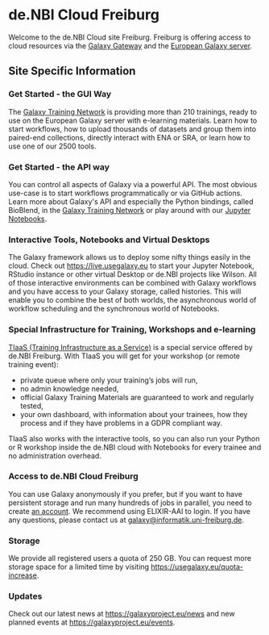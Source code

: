 # de.NBI Cloud Freiburg

Welcome to the de.NBI Cloud site Freiburg. Freiburg is offering access to cloud resources
via the [Galaxy Gateway](https://galaxyproject.org) and the [European Galaxy server](https://usegalaxy.eu).


## Site Specific Information

### Get Started - the GUI Way

The [Galaxy Training Network](https://training.galaxyproject.org) is providing more than 210 trainings, ready to use on the European Galaxy server with e-learning materials. Learn how to start workflows, how to upload thousands of datasets and group them into paired-end collections, directly interact with
ENA or SRA, or learn how to use one of our 2500 tools.

### Get Started - the API way

You can control all aspects of Galaxy via a powerful API. The most obvious use-case is to start workflows programmatically or via GitHub actions.
Learn more about Galaxy's API and especially the Python bindings, called BioBlend, in the [Galaxy Training Network]( https://training.galaxyproject.org/training-material/topics/dev/tutorials/bioblend-api/slides.html#1) or play around with our [Jupyter Notebooks](https://mybinder.org/v2/gh/nsoranzo/bioblend-tutorial/master).

### Interactive Tools, Notebooks and Virtual Desktops

The Galaxy framework allows us to deploy some nifty things easily in the cloud. Check out https://live.usegalaxy.eu to start your Jupyter Notebook, RStudio instance
or other virtual Desktop or de.NBI projects like Wilson. All of those interactive environments can be combined with Galaxy workflows and you have access to
your Galaxy storage, called histories. This will enable you to combine the best of both worlds, the asynchronous world of workflow scheduling
and the synchronous world of Notebooks.

### Special Infrastructure for Training, Workshops and e-learning

[TIaaS (Training Infrastructure as a Service)](https://galaxyproject.eu/tiaas) is a special service offered by de.NBI Freiburg. With TIaaS
you will get for your workshop (or remote training event):

* private queue where only your training’s jobs will run,
* no admin knowledge needed,
* official Galaxy Training Materials are guaranteed to work and regularly tested,
* your own dashboard, with information about your trainees, how they process and if they have problems in a GDPR compliant way.

TIaaS also works with the interactive tools, so you can also run your Python or R workshop inside the de.NBI cloud with Notebooks for every trainee and
no administration overhead.

### Access to de.NBI Cloud Freiburg

You can use Galaxy anonymously if you prefer, but if you want to have persistent storage and run many hundreds of
jobs in parallel, you need to create [an account](https://usegalaxy.eu/login). We recommend using ELIXIR-AAI to login.
If you have any questions, please contact us at galaxy@informatik.uni-freiburg.de.

### Storage

We provide all registered users a quota of 250 GB. You can request more storage space for a limited time by visiting https://usegalaxy.eu/quota-increase. 


### Updates

Check out our latest news at https://galaxyproject.eu/news and new planned events at https://galaxyproject.eu/events.
